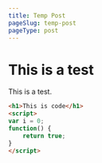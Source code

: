 ```yaml
---
title: Temp Post
pageSlug: temp-post
pageType: post
---
```

# This is a test
This is a test.

```html
<h1>This is code</h1>
<script>
var i = 0;
function() {
	return true;
}
</script>
```